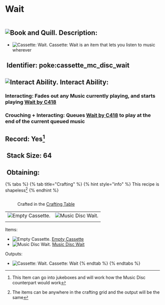 # Wait

<figure><img src="https://github.com/user-attachments/assets/2c9deb48-d2f4-4415-b4e3-1a7d059a3fb2" alt=""><figcaption></figcaption></figure>

## <img src="https://minecraft.wiki/images/Book_and_Quill_JE2_BE2.png?2128f" alt="Book and Quill." data-size="line"> Description: <a href="#description" id="description"></a>

* <img src="https://github.com/user-attachments/assets/2c9deb48-d2f4-4415-b4e3-1a7d059a3fb2" alt="Cassette: Wait." data-size="line"> Cassette: Wait is an item that lets you listen to music wherever

## <img src="https://minecraft.wiki/images/Name_Tag_JE2_BE2.png?cbdc1" alt="" data-size="line"> Identifier: **poke:cassette\_mc\_disc\_wait** <a href="#identifier" id="identifier"></a>

## <img src="https://github.com/user-attachments/assets/4ab38071-56d5-4e2e-b183-6258e6c7b4df" alt="Interact Ability." data-size="line"> Interact Ability: <a href="#interact-ability" id="interact-ability"></a>

### **Interacting**: Fades out any Music currently playing, and starts playing [Wait by C418](https://minecraft.wiki/w/Music_Disc_wait) <a href="#interacting" id="interacting"></a>

### **Crouching + Interacting**: Queues [Wait by C418](https://minecraft.wiki/w/Music_Disc_wait) to play at the end of the current queued music <a href="#crouch-interacting" id="crouch-interacting"></a>

## Record: Yes[^1] <a href="#crouch-interacting" id="crouch-interacting"></a>

## <img src="https://minecraft.wiki/images/Light_Gray_Bundle_JE1_BE1.png?b552e" alt="" data-size="line"> Stack Size: 64 <a href="#stack-size" id="stack-size"></a>

## <img src="https://minecraft.wiki/images/thumb/Crafting_Table_JE4_BE3.png/150px-Crafting_Table_JE4_BE3.png?5767f" alt="" data-size="line"> Obtaining: <a href="#obtaining" id="obtaining"></a>

{% tabs %}
{% tab title="Crafting" %}
{% hint style="info" %}
This recipe is shapeless[^2]
{% endhint %}



<figure><img src="https://minecraft.wiki/images/thumb/Crafting_Table_JE4_BE3.png/150px-Crafting_Table_JE4_BE3.png?5767f" alt=""><figcaption><p>Crafted in the <a href="https://minecraft.wiki/w/Crafting_Table">Crafting Table</a></p></figcaption></figure>

|                                                                                                                                        |                                                                                      |
| :------------------------------------------------------------------------------------------------------------------------------------: | :----------------------------------------------------------------------------------: |
| <img src="https://github.com/user-attachments/assets/3cc363e8-ba59-462a-b699-4ce9c22cc80e" alt="Empty Cassette." data-size="original"> | ![Music Disc Wait.](https://minecraft.wiki/images/Music_Disc_wait_JE1_BE1.png?f5bea) |
|                                                                                                                                        |                                                                                      |

Items:

* <img src="https://github.com/user-attachments/assets/3cc363e8-ba59-462a-b699-4ce9c22cc80e" alt="Empty Cassette." data-size="line"> [Empty Cassette](../empty-cassette.md)
* <img src="https://minecraft.wiki/images/Music_Disc_wait_JE1_BE1.png?f5bea" alt="Music Disc Wait." data-size="line"> [Music Disc Wait](https://minecraft.wiki/w/Music_Disc_wait)

Outputs:

* <img src="https://github.com/user-attachments/assets/2c9deb48-d2f4-4415-b4e3-1a7d059a3fb2" alt="Cassette: Wait." data-size="line"> Cassette: Wait
{% endtab %}
{% endtabs %}



[^1]: This Item can go into jukeboxes and will work how the Music Disc counterpart would work

[^2]: The items can be anywhere in the crafting grid and the output will be the same
